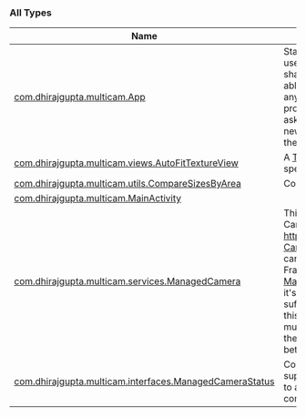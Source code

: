 

### All Types

| Name | Summary |
|---|---|
| [com.dhirajgupta.multicam.App](../com.dhirajgupta.multicam/-app/index.md) | Standard Android App subclass that is useful for most Apps. By providing the shared instance of the App object, we are able to access the Application Context anywhere that it is useful. In this particular project we're using Application Context to ask [MediaScannerConnection](https://developer.android.com/reference/android/media/MediaScannerConnection.html) to scan our newly saved images so that it appears in the user's Photo Gallery application. |
| [com.dhirajgupta.multicam.views.AutoFitTextureView](../com.dhirajgupta.multicam.views/-auto-fit-texture-view/index.md) | A [TextureView](https://developer.android.com/reference/android/view/TextureView.html) that can be adjusted to a specified aspect ratio. |
| [com.dhirajgupta.multicam.utils.CompareSizesByArea](../com.dhirajgupta.multicam.utils/-compare-sizes-by-area/index.md) | Compares two `Size`s based on their areas. |
| [com.dhirajgupta.multicam.MainActivity](../com.dhirajgupta.multicam/-main-activity/index.md) |  |
| [com.dhirajgupta.multicam.services.ManagedCamera](../com.dhirajgupta.multicam.services/-managed-camera/index.md) | This class is heavily inspired from Google's Camera2Basic sample at https://github.com/googlesamples/android-Camera2Basic Heavy refactoring has been carried out to move all the code from the Fragment in the sample to a self contained [ManagedCamera](../com.dhirajgupta.multicam.services/-managed-camera/index.md) class that can take care of it's own threads and is almost fully self sufficient. By modularizing the Camera in this way we are able to easily create multiple instances (two in this case) while the implementation code remains common between both the cameras. |
| [com.dhirajgupta.multicam.interfaces.ManagedCameraStatus](../com.dhirajgupta.multicam.interfaces/-managed-camera-status/index.md) | Consumers of [ManagedCamera](../com.dhirajgupta.multicam.services/-managed-camera/index.md) need to supply an implementation of this interface to allow the camera instance to communicate back as required |
